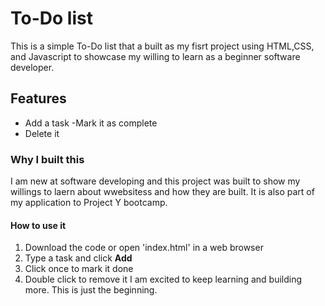 # To-Do list
This is a simple To-Do list that a built as my fisrt project using HTML,CSS, and Javascript to showcase my willing to learn as a beginner software developer.
## Features 
- Add a task
-Mark it as complete
- Delete it
### Why I built this
I am new at software developing and this project was built to show my willings to laern about wwebsitess and how they are built. It is also part of my application to Project Y bootcamp.
#### How to use it
1. Download the code or open 'index.html' in a web browser
2. Type a task and click **Add**
3. Click once to mark it done
4. Double click to remove it
I am excited to keep learning and  building more. This is just the beginning.
